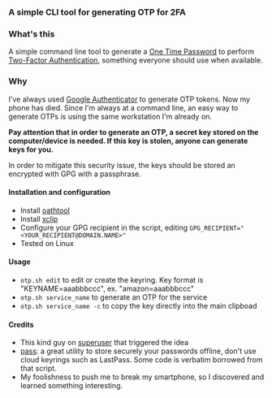 ### A simple CLI tool for generating OTP for 2FA

### What's this

A simple command line tool to generate a [One Time Password](https://en.wikipedia.org/wiki/One-time_password) to perform [Two-Factor Authentication](https://en.wikipedia.org/wiki/Multi-factor_authentication), something everyone should use when available.

### Why

I've always used [Google Authenticator](https://play.google.com/store/apps/details?id=com.google.android.apps.authenticator2) to generate OTP tokens. Now my phone has died. Since I'm always at a command line, an easy way to generate OTPs is using the same workstation I'm already on.

**Pay attention that in order to generate an OTP, a secret key stored on the computer/device is needed. If this key is stolen, anyone can generate keys for you.**

In order to mitigate this security issue, the keys should be stored an encrypted with GPG with a passphrase.

#### Installation and configuration
* Install [oathtool](http://www.nongnu.org/oath-toolkit)
* Install [xclip](https://linux.die.net/man/1/xclip)
* Configure your GPG recipient in the script, editing `GPG_RECIPIENT="<YOUR_RECIPIENT@DOMAIN.NAME>"`
* Tested on Linux

#### Usage
 - `otp.sh edit` to edit or create the keyring.
    Key format is "KEYNAME=aaabbbccc", ex. "amazon=aaabbbccc"
 - `otp.sh service_name` to generate an OTP for the service
 - `otp.sh service_name -c` to copy the key directly into the main clipboad

#### Credits

- This kind guy on [superuser](https://superuser.com/questions/462478/is-there-a-google-authenticator-desktop-client/853318#853318) that triggered the idea
- [pass](https://linux.die.net/man/1/pass): a great utility to store securely your passwords offline, don't use cloud keyrings such as LastPass. Some code is verbatim borrowed from that script.
- My foolishness to push me to break my smartphone, so I discovered and learned something interesting.
